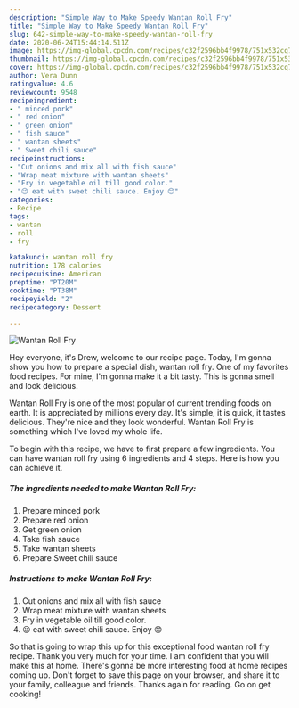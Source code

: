 ```yaml
---
description: "Simple Way to Make Speedy Wantan Roll Fry"
title: "Simple Way to Make Speedy Wantan Roll Fry"
slug: 642-simple-way-to-make-speedy-wantan-roll-fry
date: 2020-06-24T15:44:14.511Z
image: https://img-global.cpcdn.com/recipes/c32f2596bb4f9978/751x532cq70/wantan-roll-fry-recipe-main-photo.jpg
thumbnail: https://img-global.cpcdn.com/recipes/c32f2596bb4f9978/751x532cq70/wantan-roll-fry-recipe-main-photo.jpg
cover: https://img-global.cpcdn.com/recipes/c32f2596bb4f9978/751x532cq70/wantan-roll-fry-recipe-main-photo.jpg
author: Vera Dunn
ratingvalue: 4.6
reviewcount: 9548
recipeingredient:
- " minced pork"
- " red onion"
- " green onion"
- " fish sauce"
- " wantan sheets"
- " Sweet chili sauce"
recipeinstructions:
- "Cut onions and mix all with fish sauce"
- "Wrap meat mixture with wantan sheets"
- "Fry in vegetable oil till good color."
- "😉 eat with sweet chili sauce. Enjoy 😊"
categories:
- Recipe
tags:
- wantan
- roll
- fry

katakunci: wantan roll fry 
nutrition: 178 calories
recipecuisine: American
preptime: "PT20M"
cooktime: "PT38M"
recipeyield: "2"
recipecategory: Dessert

---
```



![Wantan Roll Fry](https://img-global.cpcdn.com/recipes/c32f2596bb4f9978/751x532cq70/wantan-roll-fry-recipe-main-photo.jpg)

Hey everyone, it's Drew, welcome to our recipe page. Today, I'm gonna show you how to prepare a special dish, wantan roll fry. One of my favorites food recipes. For mine, I'm gonna make it a bit tasty. This is gonna smell and look delicious.



Wantan Roll Fry is one of the most popular of current trending foods on earth. It is appreciated by millions every day. It's simple, it is quick, it tastes delicious. They're nice and they look wonderful. Wantan Roll Fry is something which I've loved my whole life.


To begin with this recipe, we have to first prepare a few ingredients. You can have wantan roll fry using 6 ingredients and 4 steps. Here is how you can achieve it.

<!--inarticleads1-->

##### The ingredients needed to make Wantan Roll Fry:

1. Prepare  minced pork
1. Prepare  red onion
1. Get  green onion
1. Take  fish sauce
1. Take  wantan sheets
1. Prepare  Sweet chili sauce




<!--inarticleads2-->

##### Instructions to make Wantan Roll Fry:

1. Cut onions and mix all with fish sauce
1. Wrap meat mixture with wantan sheets
1. Fry in vegetable oil till good color.
1. 😉 eat with sweet chili sauce. Enjoy 😊




So that is going to wrap this up for this exceptional food wantan roll fry recipe. Thank you very much for your time. I am confident that you will make this at home. There's gonna be more interesting food at home recipes coming up. Don't forget to save this page on your browser, and share it to your family, colleague and friends. Thanks again for reading. Go on get cooking!
